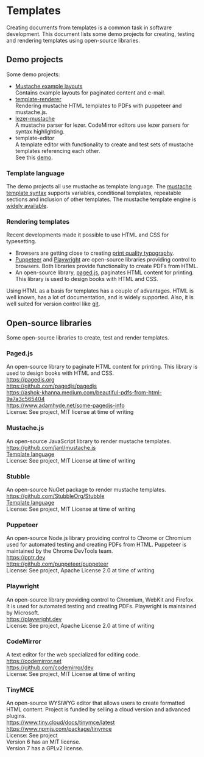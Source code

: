 # Templates

Creating documents from templates is a common task in software development. This document lists some demo projects for creating, testing and rendering templates using open-source libraries.

## Demo projects

Some demo projects:

- [Mustache example layouts](https://github.com/GrumpTech/mustache-example-layouts)\
  Contains example layouts for paginated content and e-mail.
- [template-renderer](https://github.com/GrumpTech/template-renderer)\
  Rendering mustache HTML templates to PDFs with puppeteer and mustache.js.
- [lezer-mustache](https://github.com/GrumpTech/lezer-mustache)\
  A mustache parser for lezer. CodeMirror editors use lezer parsers for syntax highlighting.
- template-editor\
  A template editor with functionality to create and test sets of mustache templates referencing each other.\
  See this [demo](/templates/demo).

### Template language

The demo projects all use mustache as template language. The [mustache template syntax](https://github.com/janl/mustache.js#templates) supports variables, conditional templates, repeatable sections and inclusion of other templates. The mustache template engine is [widely available](https://mustache.github.io).

### Rendering templates

Recent developments made it possible to use HTML and CSS for typesetting.

- Browsers are getting close to creating [print quality typography](https://onextrapixel.com/from-print-to-web-creating-print-quality-typography-in-the-browser/).
- [Puppeteer](https://pptr.dev) and [Playwright](https://playwright.dev) are open-source libraries providing control to browsers. Both libraries provide functionality to create PDFs from HTML.
- An open-source library, [paged.js](https://pagedjs.org), paginates HTML content for printing. This library is used to design books with HTML and CSS.

Using HTML as a basis for templates has a couple of advantages. HTML is well known, has a lot of documentation, and is widely supported. Also, it is well suited for version control like [git](https://en.wikipedia.org/wiki/Git).

## Open-source libraries

Some open-source libraries to create, test and render templates.

### Paged.js

An open-source library to paginate HTML content for printing. This library is used to design books with HTML and CSS.\
<https://pagedjs.org>\
<https://github.com/pagedjs/pagedjs>\
<https://ashok-khanna.medium.com/beautiful-pdfs-from-html-9a7a3c565404>\
<https://www.adamhyde.net/some-pagedjs-info>\
License: See project, MIT license at time of writing

### Mustache.js

An open-source JavaScript library to render mustache templates.\
<https://github.com/janl/mustache.js>\
[Template language](#template-language)\
License: See project, MIT License at time of writing

### Stubble

An open-source NuGet package to render mustache templates.\
<https://github.com/StubbleOrg/Stubble>\
[Template language](#template-language)\
License: See project, MIT License at time of writing

### Puppeteer

An open-source Node.js library providing control to Chrome or Chromium used for automated testing and creating PDFs from HTML. Puppeteer is maintained by the Chrome DevTools team.\
<https://pptr.dev>\
<https://github.com/puppeteer/puppeteer>\
License: See project, Apache License 2.0 at time of writing

### Playwright

An open-source library providing control to Chromium, WebKit and Firefox. It is used for automated testing and creating PDFs. Playwright is maintained by Microsoft.\
<https://playwright.dev>\
License: See project, Apache License 2.0 at time of writing

### CodeMirror

A text editor for the web specialized for editing code.\
<https://codemirror.net>\
<https://github.com/codemirror/dev>\
License: See project, MIT License at time of writing

### TinyMCE

An open-source WYSIWYG editor that allows users to create formatted HTML content. Project is funded by selling a cloud version and advanced plugins.\
<https://www.tiny.cloud/docs/tinymce/latest>\
<https://www.npmjs.com/package/tinymce>\
License: See project\
Version 6 has an MIT license.\
Version 7 has a GPLv2 license.

